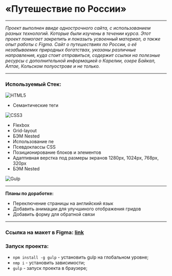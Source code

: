 # **«Путешествие по России»**
----
 _Проект выполнен ввиде однострочного сайта, с использованием разных технологий. Которые были изучены в течении курса. Этот проект помогает закрепить и показыть усвоенный материал, а также опыт работы с Figma. Cайт о путешествиях по России, о её незабываемих природных богатствах, указаны различные направления, куда стоит отправиться, содержит ссылки на полезные ресурсы с дополнительной информацией о Карелии, озере Байкал, Алтае, Кольском полуострове и не только._
 
 ----

### **Используемый Стек:**

![HTML5](https://img.shields.io/badge/html5-%23E34F26.svg?style=for-the-badge&logo=html5&logoColor=white)

* Семантические теги

![CSS3](https://img.shields.io/badge/css3-%231572B6.svg?style=for-the-badge&logo=css3&logoColor=white)

* Flexbox
* Grid-layout
* БЭМ Nested
* Использование пе
* Псевдоклассы CSS
* Позиционирование блоков и элементов
* Адаптивная верстка под размеры экранов 1280px, 1024px, 768px, 320px
* БЭМ Nested

![Gulp](https://img.shields.io/badge/GULP-%23CF4647.svg?style=for-the-badge&logo=gulp&logoColor=white)

----

**Планы по доработке:**

* Переключение страницы на английский язык
* Добавить анимации для улучшиного отображения гридов
* Добавить форму для обратной связи

----

### Ссылка на макет в Figma: [link](https://www.figma.com/file/5S2WSbEFL6awjVWJ0NWL8Q/Sprint-3_-Russia-_-desktop-mobile?node-id=28503%3A0)

### Запуск проекта:

* `npm install -g gulp` - установить gulp на глобальном уровне;
* `nmp i` - установить зависимости;
* `gulp` - запуск проекта в браузере;
